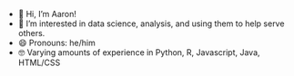 - 👋 Hi, I’m Aaron!
- 👀 I’m interested in data science, analysis, and using them to help serve others.
- 😄 Pronouns: he/him
- 🤓 Varying amounts of experience in Python, R, Javascript, Java, HTML/CSS

<!---
a-a-ronm/a-a-ronm is a ✨ special ✨ repository because its `README.md` (this file) appears on your GitHub profile.
You can click the Preview link to take a look at your changes.
--->
